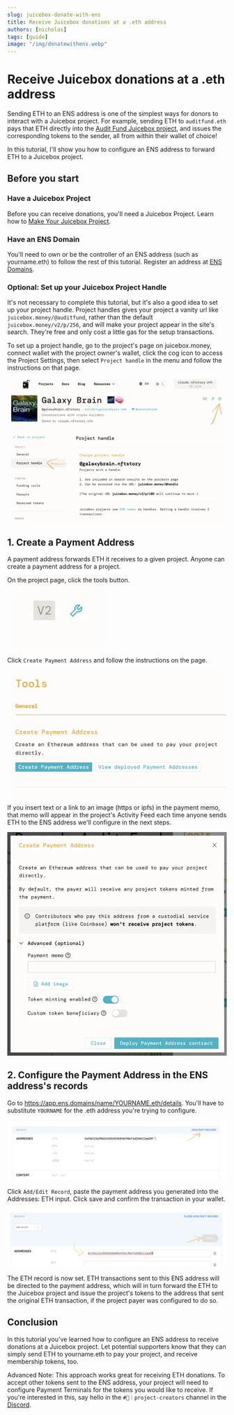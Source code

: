 ```yaml
---
slug: juicebox-donate-with-ens
title: Receive Juicebox donations at a .eth address
authors: [nicholas]
tags: [guide]
image: "/img/donatewithens.webp"
---
```


# Receive Juicebox donations at a .eth address

Sending ETH to an ENS address is one of the simplest ways for donors to interact with a Juicebox project. For example, sending ETH to `auditfund.eth` pays that ETH directly into the [Audit Fund Juicebox project](https://juicebox.money/@auditfund), and issues the corresponding tokens to the sender, all from within their wallet of choice! 

In this tutorial, I'll show you how to configure an ENS address to forward ETH to a Juicebox project.

## Before you start
### Have a Juicebox Project
Before you can receive donations, you'll need a Juicebox Project. Learn how to [Make Your Juicebox Project](/user).

### Have an ENS Domain
You'll need to own or be the controller of an ENS address (such as yourname.eth) to follow the rest of this tutorial. Register an address at [ENS Domains](https://app.ens.domains). 

### Optional: Set up your Juicebox Project Handle
It's not necessary to complete this tutorial, but it's also a good idea to set up your project handle. Project handles gives your project a vanity url like `juicebox.money/@auditfund`, rather than the default `juicebox.money/v2/p/256`, and will make your project appear in the site's search. They're free and only cost a little gas for the setup transactions.

To set up a project handle, go to the project's page on juicebox.money, connect wallet with the project owner's wallet, click the cog icon to access the Project Settings, then select `Project handle` in the menu and follow the instructions on that page. 

![](0.webp)

## 1. Create a Payment Address
A payment address forwards ETH it receives to a given project. Anyone can create a payment address for a project.

On the project page, click the tools button.
![](1.webp)

Click `Create Payment Address` and follow the instructions on the page. 

![](2.webp)

If you insert text or a link to an image (https or ipfs) in the payment memo, that memo will appear in the project's Activity Feed each time anyone sends ETH to the ENS address we'll configure in the next steps.

![](3.webp)


## 2. Configure the Payment Address in the ENS address's records
Go to https://app.ens.domains/name/YOURNAME.eth/details. You'll have to substitute `YOURNAME` for the .eth address you're trying to configure.

![](4.webp)

Click `Add/Edit Record`, paste the payment address you generated into the Addresses: ETH input. Click save and confirm the transaction in your wallet.

![](5.webp)

The ETH record is now set. ETH transactions sent to this ENS address will be directed to the payment address, which will in turn forward the ETH to the Juicebox project and issue the project's tokens to the address that sent the original ETH transaction, if the project payer was configured to do so.

## Conclusion
In this tutorial you've learned how to configure an ENS address to receive donations at a Juicebox project. Let potential supporters know that they can simply send ETH to yourname.eth to pay your project, and receive membership tokens, too.

Advanced Note: This approach works great for receiving ETH donations. To accept other tokens sent to the ENS address, your project will need to configure Payment Terminals for the tokens you would like to receive. If you're interested in this, say hello in the `#🚀｜project-creators` channel in the [Discord](https://discord.gg/juicebox).
